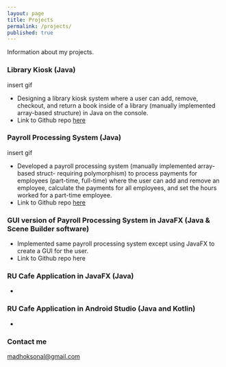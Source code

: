 ```yaml
---
layout: page
title: Projects
permalink: /projects/
published: true
---
```


Information about my projects.

### Library Kiosk (Java)

insert gif

* Designing a library kiosk system where a user can add, remove, checkout, and return a book inside of a library (manually implemented array-based structure) in Java on the console.
* Link to Github repo [here](https://github.com/amorfati-s/Project1-213- "Library Kiosk Project") 

### Payroll Processing System (Java)

insert gif

* Developed a payroll processing system (manually implemented array-based struct- requiring polymorphism) to process payments for employees (part-time, full-time) where the user can add and remove an employee, calculate the payments for all employees, and set the hours worked for a part-time employee. 
* Link to Github repo [here](https://github.com/amorfati-s/Project2-213 "Project 2 Github Repo")

### GUI version of Payroll Processing System in JavaFX (Java & Scene Builder software)
* Implemented same payroll processing system except using JavaFX to create a GUI for the user. 
* Link to Github repo here

### RU Cafe Application in JavaFX (Java)
* 

### RU Cafe Application in Android Studio (Java and Kotlin) 
* 

### Contact me

[madhoksonal@gmail.com](mailto:madhoksonal@gmail.com)
